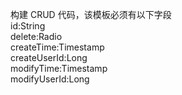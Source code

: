 构建 CRUD 代码，该模板必须有以下字段  
id:String  
delete:Radio  
createTime:Timestamp  
createUserId:Long  
modifyTime:Timestamp  
modifyUserId:Long  
